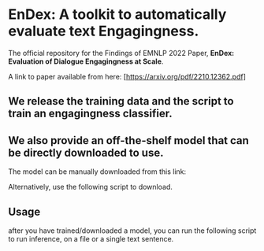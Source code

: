 # EnDex: A toolkit to automatically evaluate text Engagingness.
The official repository for the Findings of EMNLP 2022 Paper, **EnDex: Evaluation of Dialogue Engagingness at Scale**.

A link to paper available from here: [https://arxiv.org/pdf/2210.12362.pdf]


## We release the training data and the script to train an engagingness classifier.



## We also provide an off-the-shelf model that can be directly downloaded to use.

The model can be manually downloaded from this link: 

Alternatively, use the following script to download. 


## Usage

after you have trained/downloaded a model, you can run the following script to run inference, on a file or a single text sentence. 





